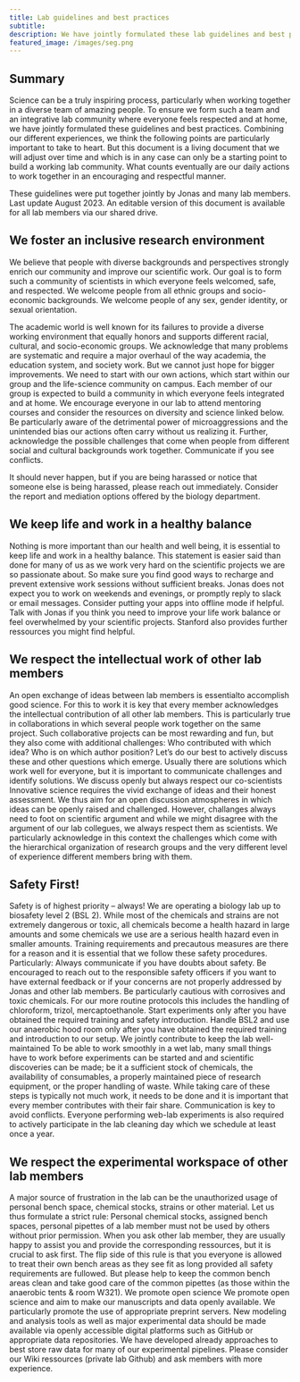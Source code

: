 ```yaml
---
title: Lab guidelines and best practices
subtitle: 
description: We have jointly formulated these lab guidelines and best practices to thrive as scientists and support each other
featured_image: /images/seg.png 
---
```


## Summary

Science can be a truly inspiring process, particularly when working together in a diverse team of amazing people. To ensure we form such a team and an integrative lab community where everyone feels respected and at home, we have jointly formulated these guidelines and best practices. Combining our different experiences, we think the following points are particularly important to take to heart. But this document is a living document that we will adjust over time and which is in any case can only be a starting point to build a working lab community. What counts eventually are our daily actions to work together in an encouraging and respectful manner. 

These guidelines were put together jointly by Jonas and many lab members. Last update August 2023. An editable version of this document is available for all lab members via our shared drive. 

## We foster an inclusive research environment

We believe that people with diverse backgrounds and perspectives strongly enrich our community and improve our scientific work. Our goal is to form such a community of scientists in which everyone feels welcomed, safe, and respected. We welcome people from all ethnic groups and socio-economic backgrounds. We welcome people of any sex, gender identity, or sexual orientation. 

The academic world is well known for its failures to provide a diverse working environment that equally honors and supports different racial, cultural, and socio-economic groups. We acknowledge that many problems are systematic and require a major overhaul of the way academia, the education system, and society work. But we cannot just hope for bigger improvements. We need to start with our own actions, which start within our group and the life-science community on campus. Each member of our group is expected to build a community in which everyone feels integrated and at home. We encourage everyone in our lab to attend mentoring courses and consider the resources on diversity and science linked below. Be particularly aware of the detrimental power of microaggressions and the unintended bias our actions often carry without us realizing it. Further, acknowledge the possible challenges that come when people from different social and cultural backgrounds work together. Communicate if you see conflicts.

It should never happen, but if you are being harassed or notice that someone else is being harassed, please reach out immediately. Consider the report and mediation options offered by the biology department. 


## We keep life and work in a healthy balance

Nothing is more important than our health and well being, it is essential to keep life and work in a healthy balance. This statement is easier said than done for many of us as we work very hard on the scientific projects we are so passionate about. So make sure you find good ways to recharge and prevent extensive work sessions without sufficient breaks. Jonas does not expect you to work on weekends and evenings, or promptly reply to slack or email messages. Consider putting your apps into offline mode if helpful. Talk with Jonas if you think you need to improve your life work balance or feel overwhelmed by your scientific projects. Stanford also provides further ressources you might find helpful. 

## We respect the intellectual work of other lab members

An open exchange of ideas between lab members is essentialto accomplish good science. For this to work it is key that every member acknowledges the intellectual contribution of all other lab members. This is particularly true in collaborations in which several people work together on the same project. Such collaborative projects can be most rewarding and fun, but they also come with additional challenges: Who contributed with which idea? Who is on which author position? Let’s do our best to actively discuss these and other questions which emerge. Usually there are solutions which work well for everyone, but it is important to communicate challenges and identify solutions.
We discuss openly but always respect our co-scientists
Innovative science requires the vivid exchange of ideas and their honest assessment. We thus aim for an open discussion atmospheres in which ideas can be openly raised and challenged. However, challanges always need to foot on scientific argument and while we might disagree with the argument of our lab collegues, we always respect them as scientists. We particularly acknowledge in this context the challenges which come with the hierarchical organization of research groups and the very different level of experience different members bring with them.

## Safety First! 

Safety is of highest priority – always! We are operating a biology lab up to biosafety level 2 (BSL 2). While most of the chemicals and strains are not extremely dangerous or toxic, all chemicals become a health hazard in large amounts and some chemicals we use are a serious health hazard even in smaller amounts. Training requirements and precautous measures are there for a reason and it is essential that we follow these  safety procedures. Particularly:
Always communicate if you have doubts about safety. Be encouraged to reach out to the responsible safety officers if you want to have external feedback or if your concerns are not properly addressed by Jonas and other lab members.
Be particularly cautious with corrosives and toxic chemicals. For our more routine protocols this includes the handling of chloroform, trizol, mercaptoethanole. Start experiments only after you have obtained the required training and safety introduction. Handle BSL2 and use our anaerobic hood room only after you have obtained the required training and introduction to our setup. 
We jointly contribute to keep the lab well-maintained
To be able to work smoothly in a wet lab, many small things have to work before experiments  can be started and and scientific discoveries can be made; be it a sufficient stock of chemicals, the availability of consumables, a properly maintained piece of research equipment, or the proper handling of waste. While taking care of these steps is typically not much work, it needs to be done and it is important that every member contributes with their fair share. Communication is key to avoid conflicts. Everyone performing web-lab experiments is also required to actively participate in the lab cleaning day which we schedule at least once a year. 

## We respect the experimental workspace of other lab members

A major source of frustration in the lab can be the unauthorized usage of personal bench space, chemical stocks, strains or other material. Let us thus formulate a strict rule: Personal chemical stocks, assigned bench spaces, personal pipettes of a lab member must not be used by others without prior permission. When you ask other lab member, they are usually happy to assist you and provide the corresponding ressources, but it is crucial to ask first.  The flip side of this rule is that you everyone is allowed to treat their own bench areas as they see fit as long provided all safety requirements are fullowed. But please help to keep the common bench areas clean and take good care of the common pipettes (as those within the anaerobic tents & room W321).
We promote open science
We promote open science and aim to make our manuscripts and data openly available. We particularly promote the use of appropriate preprint servers. New modeling and analysis tools as well as major experimental data should be made available via openly accessible digital platforms such as GitHub or appropriate data repositories. We have developed already approaches to best store raw data for many of our experimental pipelines. Please consider our Wiki ressources (private lab Github) and ask members with more experience. 
